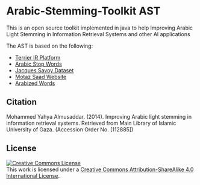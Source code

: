 # Arabic-Stemming-Toolkit AST
This is an open source toolkit implemented in java to help Improving Arabic Light Stemming in Information Retrieval Systems and other AI applications

The AST is based  on the following:
  - [Terrier IR Platform]
  - [Arabic Stop Words]
  - [Jacques Savoy Dataset]
  - [Motaz Saad Website]
  - [Arabized Words]

Citation
----
Mohammed Yahya Almusaddar. (2014). Improving Arabic light stemming in information retrieval systems. Retrieved from Main Library of Islamic University of Gaza. (Accession Order No. [112885])

License
----
<a rel="license" href="http://creativecommons.org/licenses/by-sa/4.0/"><img alt="Creative Commons License" style="border-width:0" src="https://i.creativecommons.org/l/by-sa/4.0/88x31.png" /></a><br />This work is licensed under a <a rel="license" href="http://creativecommons.org/licenses/by-sa/4.0/">Creative Commons Attribution-ShareAlike 4.0 International License</a>.

[Terrier IR Platform]:http://terrier.org/
[Arabic Stop Words]:http://arabicstopwords.sourceforge.net
[Jacques Savoy Dataset]:http://members.unine.ch/jacques.savoy/clef
[Motaz Saad Website]:https://sites.google.com/site/motazsite
[Arabized Words]:http://ar.wiktionary.org/wiki/%D8%AA%D8%B5%D9%86%D9%8A%D9%81:%D9%83%D9%84%D9%85%D8%A7%D8%AA_%D9%85%D8%B9%D8%B1%D8%A8%D8%A9
